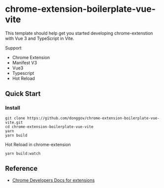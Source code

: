 # chrome-extension-boilerplate-vue-vite

This template should help get you started developing chrome-extenstion with Vue 3 and TypeScript in Vite.

Support

- Chrome Extension
- Manifest V3
- Vue3
- Typescript
- Hot Reload

## Quick Start

### Install

```
git clone https://github.com/donggov/chrome-extension-boilerplate-vue-vite.git
cd chrome-extension-boilerplate-vue-vite
yarn
yarn build
```

Hot Reload in chrome-extension

```
yarn build:watch
```

## Reference

- [Chrome Developers Docs for extensions](https://developer.chrome.com/docs/extensions/)
